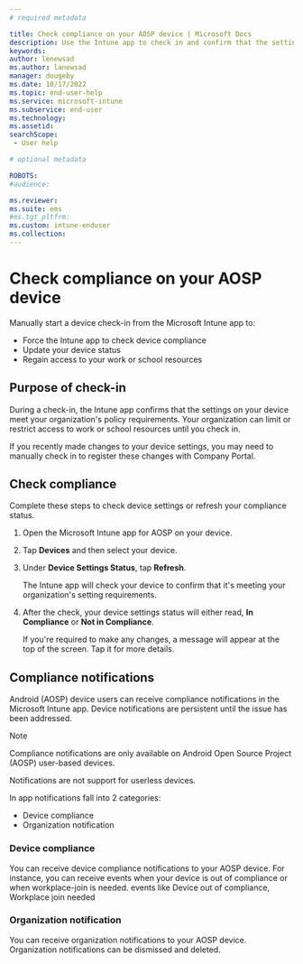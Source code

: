 ```yaml
---
# required metadata

title: Check compliance on your AOSP device | Microsoft Docs
description: Use the Intune app to check in and confirm that the settings on your device meet your organization's requirements. 
keywords:
author: lenewsad
ms.author: lanewsad
manager: dougeby
ms.date: 10/17/2022
ms.topic: end-user-help
ms.service: microsoft-intune
ms.subservice: end-user
ms.technology:
ms.assetid: 
searchScope:
 - User help

# optional metadata

ROBOTS:  
#audience:

ms.reviewer: 
ms.suite: ems
#ms.tgt_pltfrm:
ms.custom: intune-enduser
ms.collection: 
---
```


# Check compliance on your AOSP device  

Manually start a device check-in from the Microsoft Intune app to:

* Force the Intune app to check device compliance 
* Update your device status 
* Regain access to your work or school resources 

## Purpose of check-in 

During a check-in, the Intune app confirms that the settings on your device meet your organization's policy requirements. Your organization can limit or restrict access to work or school resources until you check in.  

If you recently made changes to your device settings, you may need to manually check in to register these changes with Company Portal. 

## Check compliance  
Complete these steps to check device settings or refresh your compliance status. 

1. Open the Microsoft Intune app for AOSP on your device.   

2. Tap **Devices** and then select your device.  

3. Under **Device Settings Status**, tap **Refresh**. 
    
    The Intune app will check your device to confirm that it's meeting your organization's setting requirements. 

4. After the check, your device settings status will either read, **In Compliance** or **Not in Compliance**. 

    If you're required to make any changes, a message will appear at the top of the screen. Tap it for more details. 

## Compliance notifications

Android (AOSP) device users can receive compliance notifications in the Microsoft Intune app. Device notifications are persistent until the issue has been addressed.

> [!NOTE]
> Compliance notifications are only available on Android Open Source Project (AOSP) user-based devices.
>
> Notifications are not support for userless devices.

In app notifications fall into 2 categories:
- Device compliance
- Organization notification

### Device compliance
You can receive device compliance notifications to your AOSP device. For instance, you can receive events when your device is out of compliance or when workplace-join is needed.
events like Device out of compliance, Workplace join needed

### Organization notification
You can receive organization notifications to your AOSP device. Organization notifications can be dismissed and deleted.